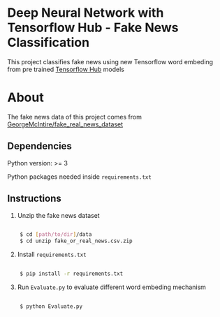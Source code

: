 # Deep Neural Network with Tensorflow Hub - Fake News Classification
This project classifies fake news using new Tensorflow word embeding from pre trained [Tensorflow Hub](https://www.tensorflow.org/hub/) models

About
=====
The fake news data of this project comes from [GeorgeMcIntire/fake_real_news_dataset](https://github.com/GeorgeMcIntire/fake_real_news_dataset)

## Dependencies

Python version: >= 3

Python packages needed inside `requirements.txt` 

## Instructions

1. Unzip the fake news dataset
```bash
    
    $ cd [path/to/dir]/data
    $ cd unzip fake_or_real_news.csv.zip

```
2. Install `requirements.txt` 
```bash
    
    $ pip install -r requirements.txt

```
3. Run `Evaluate.py` to evaluate different word embeding mechanism
```bash
    
    $ python Evaluate.py

```
